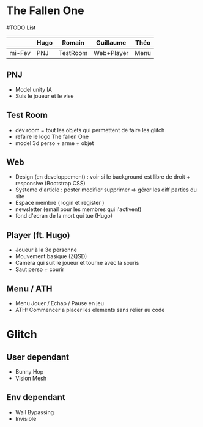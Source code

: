 # The Fallen One

#TODO List

|       | Hugo | Romain | Guillaume | Théo |
|-------|------|--------|-----------|------|
| mi-Fev|  PNJ |TestRoom| Web+Player| Menu |

## PNJ

* Model unity IA
* Suis le joueur et le vise

## Test Room

* dev room = tout les objets qui permettent de faire les glitch
* refaire le logo The fallen One
* model 3d perso + arme + objet

## Web

* Design (en developpement) : voir si le background est libre de droit + responsive (Bootstrap CSS)
* Systeme d'article : poster modifier supprimer => gérer les diff parties du site
* Espace membre ( login et register )
* newsletter (email pour les membres qui l'activent)
* fond d'ecran de la mort qui tue (Hugo)

## Player (ft. Hugo)

* Joueur à la 3e personne 
* Mouvement basique (ZQSD)
* Camera qui suit le joueur et tourne avec la souris
* Saut perso + courir

## Menu / ATH

* Menu Jouer / Echap / Pause en jeu
* ATH: Commencer a placer les elements sans relier au code

# Glitch

## User dependant

* Bunny Hop
* Vision Mesh

## Env dependant

* Wall Bypassing
* Invisible
